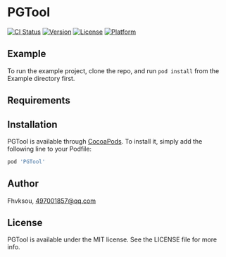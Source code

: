 # PGTool

[![CI Status](https://img.shields.io/travis/Fhvksou/PGTool.svg?style=flat)](https://travis-ci.org/Fhvksou/PGTool)
[![Version](https://img.shields.io/cocoapods/v/PGTool.svg?style=flat)](https://cocoapods.org/pods/PGTool)
[![License](https://img.shields.io/cocoapods/l/PGTool.svg?style=flat)](https://cocoapods.org/pods/PGTool)
[![Platform](https://img.shields.io/cocoapods/p/PGTool.svg?style=flat)](https://cocoapods.org/pods/PGTool)

## Example

To run the example project, clone the repo, and run `pod install` from the Example directory first.

## Requirements

## Installation

PGTool is available through [CocoaPods](https://cocoapods.org). To install
it, simply add the following line to your Podfile:

```ruby
pod 'PGTool'
```

## Author

Fhvksou, 497001857@qq.com

## License

PGTool is available under the MIT license. See the LICENSE file for more info.
